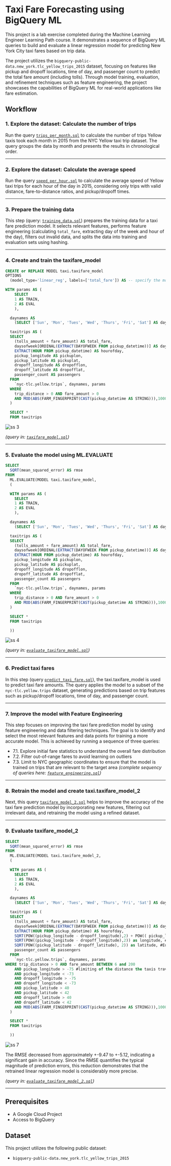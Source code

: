 # Taxi Fare Forecasting using BigQuery ML

This project is a lab exercise completed during the Machine Learning Engineer Learning Path course. It demonstrates a sequence of BigQuery ML queries to build and evaluate a linear regression model for predicting New York City taxi fares based on trip data.

The project utilizes the `bigquery-public-data.new_york.tlc_yellow_trips_2015` dataset, focusing on features like pickup and dropoff locations, time of day, and passenger count to predict the total fare amount (including tolls). Through model training, evaluation, and refinement techniques such as feature engineering, the project showcases the capabilities of BigQuery ML for real-world applications like fare estimation.

## Workflow

### 1.  **Explore the dataset: Calculate the number of trips**
Run the query [`trips_per_month.sql`](https://github.com/larisanti/taxi-forecasting-ml/blob/main/trips_per_month.sql) to calculate the number of trips Yellow taxis took each month in 2015 from the NYC Yellow taxi trip dataset. The query groups the data by month and presents the results in chronological order.

---
### 2.  **Explore the dataset: Calculate the average speed**
Run the query [`speed_per_hour.sql`](https://github.com/larisanti/taxi-forecasting-ml/blob/main/speed_per_hour.sql) to calculate the average speed of Yellow taxi trips for each hour of the day in 2015, considering only trips with valid distance, fare-to-distance ratios, and pickup/dropoff times.

---
### 3.  **Prepare the training data**
This step (query: [`training_data.sql`](https://github.com/larisanti/taxi-forecasting-ml/blob/main/training_data.sql)) prepares the training data for a taxi fare prediction model. It selects relevant features, performs feature engineering (calculating `total_fare`, extracting day of the week and hour of the day), filters out invalid data, and splits the data into training and evaluation sets using hashing.

---
### 4.  **Create and train the taxifare_model**
   
```sql
CREATE or REPLACE MODEL taxi.taxifare_model
OPTIONS
  (model_type='linear_reg', labels=['total_fare']) AS -- specify the model type: linear regression

WITH params AS (
    SELECT
    1 AS TRAIN,
    2 AS EVAL
    ),

  daynames AS
    (SELECT ['Sun', 'Mon', 'Tues', 'Wed', 'Thurs', 'Fri', 'Sat'] AS daysofweek),

  taxitrips AS (
  SELECT
    (tolls_amount + fare_amount) AS total_fare,
    daysofweek[ORDINAL(EXTRACT(DAYOFWEEK FROM pickup_datetime))] AS dayofweek,
    EXTRACT(HOUR FROM pickup_datetime) AS hourofday,
    pickup_longitude AS pickuplon,
    pickup_latitude AS pickuplat,
    dropoff_longitude AS dropofflon,
    dropoff_latitude AS dropofflat,
    passenger_count AS passengers
  FROM
    `nyc-tlc.yellow.trips`, daynames, params
  WHERE
    trip_distance > 0 AND fare_amount > 0
    AND MOD(ABS(FARM_FINGERPRINT(CAST(pickup_datetime AS STRING))),1000) = params.TRAIN
  )

  SELECT *
  FROM taxitrips
```

![ss 3](https://github.com/larisanti/taxi-forecasting-ml/blob/main/Screenshots/3.png)

*(query in: [`taxifare_model.sql`](https://github.com/larisanti/taxi-forecasting-ml/blob/main/taxifare_model.sql))*

---
### 5.  **Evaluate the model using ML.EVALUATE**
   
```sql
SELECT
  SQRT(mean_squared_error) AS rmse
FROM
  ML.EVALUATE(MODEL taxi.taxifare_model,
  (

  WITH params AS (
    SELECT
    1 AS TRAIN,
    2 AS EVAL
    ),

  daynames AS
    (SELECT ['Sun', 'Mon', 'Tues', 'Wed', 'Thurs', 'Fri', 'Sat'] AS daysofweek),

  taxitrips AS (
  SELECT
    (tolls_amount + fare_amount) AS total_fare,
    daysofweek[ORDINAL(EXTRACT(DAYOFWEEK FROM pickup_datetime))] AS dayofweek,
    EXTRACT(HOUR FROM pickup_datetime) AS hourofday,
    pickup_longitude AS pickuplon,
    pickup_latitude AS pickuplat,
    dropoff_longitude AS dropofflon,
    dropoff_latitude AS dropofflat,
    passenger_count AS passengers
  FROM
    `nyc-tlc.yellow.trips`, daynames, params
  WHERE
    trip_distance > 0 AND fare_amount > 0
    AND MOD(ABS(FARM_FINGERPRINT(CAST(pickup_datetime AS STRING))),1000) = params.EVAL
  )

  SELECT *
  FROM taxitrips

  ))
```

![ss 4](https://github.com/larisanti/taxi-forecasting-ml/blob/main/Screenshots/4.png)

*(query in: [`evaluate_taxifare_model.sql`](https://github.com/larisanti/taxi-forecasting-ml/blob/main/evaluate_taxifare_model.sql))*

---
### 6.  **Predict taxi fares**
In this step (query [`predict_taxi_fare.sql`](https://github.com/larisanti/taxi-forecasting-ml/blob/main/predict_taxi_fare.sql)), the taxi.taxifare_model is used to predict taxi fare amounts. The query applies the model to a subset of the `nyc-tlc.yellow.trips` dataset, generating predictions based on trip features such as pickup/dropoff locations, time of day, and passenger count.

---
### 7.  **Improve the model with Feature Engineering**
This step focuses on improving the taxi fare prediction model by using feature engineering and data filtering techniques. The goal is to identify and select the most relevant features and data points for training a more accurate model. This is achieved by running a sequence of three queries:
* 7.1. Explore initial fare statistics to understand the overall fare distribution
* 7.2. Filter out-of-range fares to avoid learning on outliers
* 7.3. Limit to NYC geographic coordinates to ensure that the model is trained on trips that are relevant to the target area
 *(complete sequency of queries here: [`feature_engineering.sql`](https://github.com/larisanti/taxi-forecasting-ml/blob/main/feature_engineering.sql))*

---
### 8.  **Retrain the model and create taxi.taxifare_model_2**
Next, this query [`taxifare_model_2.sql`](https://github.com/larisanti/taxi-forecasting-ml/blob/main/taxifare_model_2.sql) helps to improve the accuracy of the taxi fare prediction model by incorporating new features, filtering out irrelevant data, and retraining the model using a refined dataset.

---
### 9.  **Evaluate taxifare_model_2**
   
```sql
SELECT
  SQRT(mean_squared_error) AS rmse
FROM
  ML.EVALUATE(MODEL taxi.taxifare_model_2,
  (

  WITH params AS (
    SELECT
    1 AS TRAIN,
    2 AS EVAL
    ),

  daynames AS
    (SELECT ['Sun', 'Mon', 'Tues', 'Wed', 'Thurs', 'Fri', 'Sat'] AS daysofweek),

  taxitrips AS (
  SELECT
    (tolls_amount + fare_amount) AS total_fare,
    daysofweek[ORDINAL(EXTRACT(DAYOFWEEK FROM pickup_datetime))] AS dayofweek,
    EXTRACT(HOUR FROM pickup_datetime) AS hourofday,
    SQRT(POW((pickup_longitude - dropoff_longitude),2) + POW(( pickup_latitude - dropoff_latitude), 2)) as dist, #Euclidean distance between pickup and drop off
    SQRT(POW((pickup_longitude - dropoff_longitude),2)) as longitude, #Euclidean distance between pickup and drop off in longitude
    SQRT(POW((pickup_latitude - dropoff_latitude), 2)) as latitude, #Euclidean distance between pickup and drop off in latitude
    passenger_count AS passengers
  FROM
    `nyc-tlc.yellow.trips`, daynames, params
WHERE trip_distance > 0 AND fare_amount BETWEEN 6 and 200
    AND pickup_longitude > -75 #limiting of the distance the taxis travel out
    AND pickup_longitude < -73
    AND dropoff_longitude > -75
    AND dropoff_longitude < -73
    AND pickup_latitude > 40
    AND pickup_latitude < 42
    AND dropoff_latitude > 40
    AND dropoff_latitude < 42
    AND MOD(ABS(FARM_FINGERPRINT(CAST(pickup_datetime AS STRING))),1000) = params.EVAL
  )

  SELECT *
  FROM taxitrips

  ))
```

![ss 7](https://github.com/larisanti/taxi-forecasting-ml/blob/main/Screenshots/7.png)

The RMSE decreased from approximately +-9.47 to +-5.12, indicating a significant gain in accuracy. Since the RMSE quantifies the typical magnitude of prediction errors, this reduction demonstrates that the retrained linear regression model is considerably more precise.

*(query in: [`evaluate_taxifare_model_2.sql`](https://github.com/larisanti/taxi-forecasting-ml/blob/main/evaluate_taxifare_model_2.sql))*

---
## Prerequisites

* A Google Cloud Project
* Access to BigQuery

## Dataset

This project utilizes the following public dataset:

* `bigquery-public-data.new_york.tlc_yellow_trips_2015`
